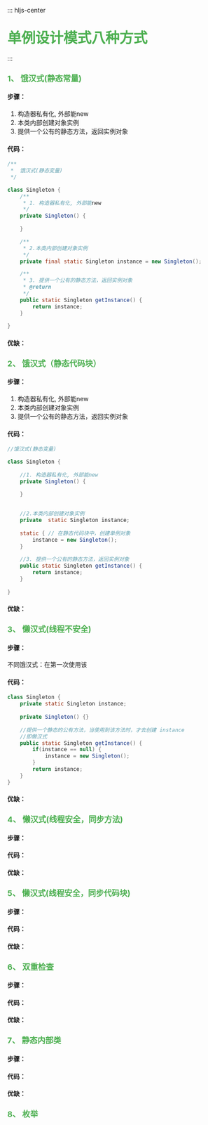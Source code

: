 ::: hljs-center

## <font color=#4CAF50 size=6>单例设计模式八种方式</font>

:::

 ### <font color=#4CAF50 size=4>1、 饿汉式(静态常量) </font>
 #### 步骤：
1. 构造器私有化, 外部能new
2. 本类内部创建对象实例
3. 提供一个公有的静态方法，返回实例对象
 #### 代码：
```java
/**	 
 *  饿汉式(静态变量)
 */

class Singleton {
	/**
	 * 1. 构造器私有化, 外部能new
	 */
	private Singleton() {
		
	}

	/**
	 * 2.本类内部创建对象实例
	 */
	private final static Singleton instance = new Singleton();

	/**
	 * 3. 提供一个公有的静态方法，返回实例对象
	 * @return
	 */
	public static Singleton getInstance() {
		return instance;
	}
	
}
```
#### 优缺：
 ### <font color=#4CAF50 size=4>2、 饿汉式（静态代码块）</font>
 #### 步骤：
1. 构造器私有化, 外部能new
2. 本类内部创建对象实例
3. 提供一个公有的静态方法，返回实例对象
 #### 代码：
```java
//饿汉式(静态变量)

class Singleton {
	
	//1. 构造器私有化, 外部能new
	private Singleton() {
		
	}
	

	//2.本类内部创建对象实例
	private  static Singleton instance;
	
	static { // 在静态代码块中，创建单例对象
		instance = new Singleton();
	}
	
	//3. 提供一个公有的静态方法，返回实例对象
	public static Singleton getInstance() {
		return instance;
	}
	
}
```
 #### 优缺：

 ### <font color=#4CAF50 size=4>3、 懒汉式(线程不安全) </font>
 #### 步骤：
不同饿汉式：在第一次使用该
 #### 代码：
```java
class Singleton {
	private static Singleton instance;
	
	private Singleton() {}
	
	//提供一个静态的公有方法，当使用到该方法时，才去创建 instance
	//即懒汉式
	public static Singleton getInstance() {
		if(instance == null) {
			instance = new Singleton();
		}
		return instance;
	}
}
```
 #### 优缺：

 ### <font color=#4CAF50 size=4>4、 懒汉式(线程安全，同步方法) </font>
 #### 步骤：
 #### 代码：
 #### 优缺：

 ### <font color=#4CAF50 size=4>5、 懒汉式(线程安全，同步代码块) </font>
 #### 步骤：
 #### 代码：
 #### 优缺：

 ### <font color=#4CAF50 size=4>6、 双重检查 </font>
 #### 步骤：
 #### 代码：
 #### 优缺：

 ### <font color=#4CAF50 size=4>7、 静态内部类 </font>
 #### 步骤：
 #### 代码：
 #### 优缺：

 ### <font color=#4CAF50 size=4>8、 枚举  </font>

